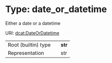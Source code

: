 
# Type: date_or_datetime


Either a date or a datetime

URI: [dcat:DateOrDatetime](http://www.w3.org/ns/dcat#DateOrDatetime)

|  |  |  |
| --- | --- | --- |
| Root (builtin) type | | **str** |
| Representation | | str |
